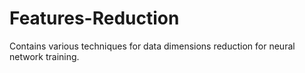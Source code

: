 # Features-Reduction
Contains various techniques for data dimensions reduction for neural network training.
